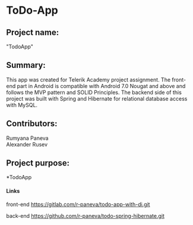 
<h1>ToDo-App </h1>

<h2>Project name:</h2>
"TodoApp"

<h2>Summary:</h2>
This app was created for Telerik Academy project assignment. The front-end part in Android is compatible with Android 7.0 Nougat  and above and follows the MVP pattern and SOLID Principles. The backend side of this project was built with Spring and Hibernate for relational database access with MySQL.


<h2>Contributors:</h2>
Rumyana Paneva<br>
Alexander Rusev


<h2>Project purpose:</h2>
*TodoApp 

<h4>Links</h4>

front-end <a hrev>https://gitlab.com/r-paneva/todo-app-with-di.git </a>

back-end <a hrev>https://github.com/r-paneva/todo-spring-hibernate.git</a>
